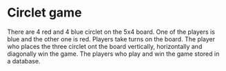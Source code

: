 Circlet game
=========================
There are 4 red and 4 blue circlet on the 5x4 board.
One of the players is blue and the other one is red.
Players take turns on the board.
The player who places the three circlet ont the board vertically, horizontally and diagonally
win the game. The players who play and win the game stored in a database.

